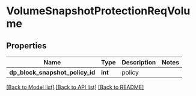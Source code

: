 # VolumeSnapshotProtectionReqVolume

## Properties
Name | Type | Description | Notes
------------ | ------------- | ------------- | -------------
**dp_block_snapshot_policy_id** | **int** | policy | 

[[Back to Model list]](../README.md#documentation-for-models) [[Back to API list]](../README.md#documentation-for-api-endpoints) [[Back to README]](../README.md)



